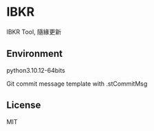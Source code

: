 # IBKR
IBKR Tool, 隨緣更新

## Environment

python3.10.12-64bits

Git commit message template with .stCommitMsg

## License

MIT
